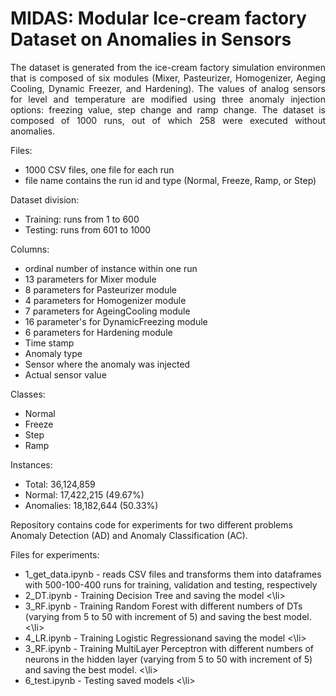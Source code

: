 # MIDAS: Modular Ice-cream factory Dataset on Anomalies in Sensors

<p align="justify"> The dataset is generated from the ice-cream factory simulation environmen that is composed of six modules (Mixer, Pasteurizer, Homogenizer, Aeging Cooling, Dynamic Freezer, and Hardening). The values of analog sensors for level and temperature are modified using three anomaly injection options: freezing value, step change and ramp change. The dataset is composed of 1000 runs, out of which 258 were executed without anomalies. 
 
Files: 
<ul>
  <li>1000 CSV files, one file for each run</li>
  <li>file name contains the run id and type (Normal, Freeze, Ramp, or Step)</li>
</ul>

Dataset division:
<ul>
  <li>Training: runs from 1 to 600 </li>
  <li>Testing: runs from 601 to 1000 </li>
</ul>

Columns:
<ul>
  <li>ordinal number of instance within one run</li>
  <li>13 parameters for Mixer module</li>
  <li>8 parameters for Pasteurizer module</li>
  <li>4 parameters for Homogenizer module</li>
  <li>7 parameters for AgeingCooling module</li>
  <li>16 parameter's for DynamicFreezing module</li>
  <li>6 parameters for Hardening module</li>
  <li>Time stamp</li>
  <li>Anomaly type</li>
  <li>Sensor where the anomaly was injected</li>
  <li>Actual sensor value</li>
</ul>

Classes:
<ul>
  <li>Normal </li>
  <li>Freeze</li>
  <li>Step</li>
  <li>Ramp</li>
</ul>

Instances:
<ul>
  <li>Total: 36,124,859 </li>
  <li>Normal: 17,422,215 (49.67%)</li>
  <li>Anomalies: 18,182,644 (50.33%) </li>
</ul>


Repository contains code for experiments for two different problems Anomaly Detection (AD) and Anomaly Classification (AC).

Files for experiments:
<ul>
 <li>1_get_data.ipynb - reads CSV files and transforms them into dataframes with 500-100-400 runs for training, validation and testing, respectively</li>
 <li>2_DT.ipynb - Training Decision Tree and saving the model <\li>
 <li>3_RF.ipynb - Training Random Forest with different numbers of DTs (varying from 5 to 50 with increment of 5) and saving the best model. <\li>
 <li>4_LR.ipynb - Training Logistic Regressionand saving the model <\li>
 <li>3_RF.ipynb - Training MultiLayer Perceptron with different numbers of neurons in the hidden layer (varying from 5 to 50 with increment of 5) and saving the best model. <\li>
 <li>6_test.ipynb - Testing saved models <\li>

</ul>



